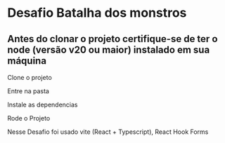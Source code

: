 # Desafio Batalha dos monstros

## Antes do clonar o projeto certifique-se de ter o node (versão v20 ou maior) instalado em sua máquina

Clone o projeto

Entre na pasta

Instale as dependencias

Rode o Projeto

Nesse Desafio foi usado vite (React + Typescript), React Hook Forms